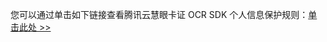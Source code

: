 您可以通过单击如下链接查看腾讯云慧眼卡证 OCR SDK 个人信息保护规则：[单击此处 >>](https://privacy.qq.com/document/preview/f52d26cb7ea34e35accb40426c758bf3)
